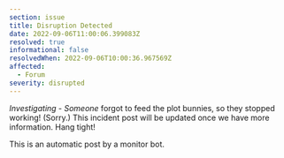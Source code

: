 ```yaml
---
section: issue
title: Disruption Detected
date: 2022-09-06T11:00:06.399083Z
resolved: true
informational: false
resolvedWhen: 2022-09-06T10:00:36.967569Z
affected:
  - Forum
severity: disrupted
---
```

*Investigating* - _Someone_ forgot to feed the plot bunnies, so they stopped working! (Sorry.) This incident post will be updated once we have more information. Hang tight!

This is an automatic post by a monitor bot.
        